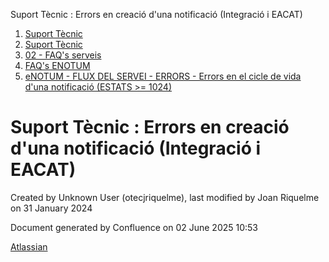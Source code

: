 Suport Tècnic : Errors en creació d'una notificació (Integració i EACAT)  

1.  [Suport Tècnic](index.html)
2.  [Suport Tècnic](13893782.html)
3.  [02 - FAQ's serveis](26313393.html)
4.  [FAQ's ENOTUM](28705561.html)
5.  [eNOTUM - FLUX DEL SERVEI - ERRORS - Errors en el cicle de vida d'una notificació (ESTATS >= 1024)](36340658.html)

Suport Tècnic : Errors en creació d'una notificació (Integració i EACAT)
========================================================================

Created by Unknown User (otecjriquelme), last modified by Joan Riquelme on 31 January 2024

Document generated by Confluence on 02 June 2025 10:53

[Atlassian](http://www.atlassian.com/)